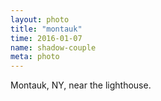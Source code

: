 ```yaml
---
layout: photo
title: "montauk"
time: 2016-01-07
name: shadow-couple
meta: photo
---
```


Montauk, NY, near the lighthouse.